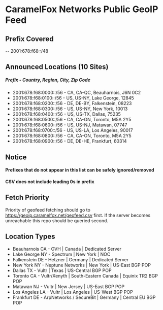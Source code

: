 # CaramelFox Networks Public GeoIP Feed  
## Prefix Covered  
-- 2001:678:f68::/48  
## Announced Locations (10 Sites)  
##### Prefix - Country, Region, City, Zip Code  
- 2001:678:f68:0000::/56 - CA, CA-QC, Beauharnois, J6N 0C2  
- 2001:678:f68:0100::/56 - US, US-NY, Lake George, 12845  
- 2001:678:f68:0200::/56 - DE, DE-BY, Falkenstein, 08223
- 2001:678:f68:0300::/56 - US, US-NY, New York, 10013  
- 2001:678:f68:0400::/56 - US, US-TX, Dallas, 75235
- 2001:678:f68:0500::/56 - CA, CA-ON, Toronto, M5A 2Y5
- 2001:678:f68:0600::/56 - US, US-NJ, Matawan, 07747  
- 2001:678:f68:0700::/56 - US, US-LA, Los Angeles, 90017  
- 2001:678:f68:0800::/56 - CA, CA-ON, Toronto, M5A 2Y5
- 2001:678:f68:0900::/56 - DE, DE-HE, Frankfurt, 60314

## Notice  
#### Prefixes that do not appear in this list can be safely ignored/removed
#### CSV does not include leading 0s in prefix 

## Fetch Priority
Priority of geofeed fetching should go to https://geoip.caramelfox.net/geofeed.csv first. If the server becomes unreachable this repo should be queried second. 

## Location Types  
- Beauharnois CA - OVH | Canada | Dedicated Server
- Lake George NY - Spectrum | New York | NOC
- Falkenstein DE - Hetzner | Germany | Dedicated Server
- New York NY - Neptune Networks | New York | US-East BGP POP
- Dallas TX - Vultr | Texas | US-Central BGP POP
- Toronto CA - Vultr/Xenyth | South-Eastern Canada | Equinix TR2 BGP POP
- Matawan NJ - Vultr | New Jersey | US-East BGP POP
- Los Angeles LA - Vultr | Los Angeles | US-West BGP POP
- Frankfurt DE - ArpNetworks / SecureBit | Germany | Central EU BGP POP
